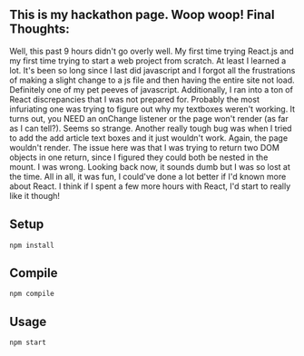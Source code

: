 This is my hackathon page. Woop woop!
Final Thoughts:
---
Well, this past 9 hours didn't go overly well. My first time trying React.js and my first time trying to start a web project from scratch. At least I learned a lot. It's been so long since I last did javascript and I forgot all the frustrations of making a slight change to a js file and then having the entire site not load. Definitely one of my pet peeves of javascript.
Additionally, I ran into a ton of React discrepancies that I was not prepared for. Probably the most infuriating one was trying to figure out why my textboxes weren't working. It turns out, you NEED an onChange listener or the page won't render (as far as I can tell?). Seems so strange.
Another really tough bug was when I tried to add the add article text boxes and it just wouldn't work. Again, the page wouldn't render. The issue here was that I was trying to return two DOM objects in one return, since I figured they could both be nested in the mount. I was wrong. Looking back now, it sounds dumb but I was so lost at the time.
All in all, it was fun, I could've done a lot better if I'd known more about React. I think if I spent a few more hours with React, I'd start to really like it though!

Setup
---
```
npm install
```

Compile
---
```
npm compile
```
Usage
---
```
npm start
```
